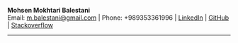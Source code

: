 
**Mohsen Mokhtari Balestani**  
Email: m.balestani@gmail.com | Phone: +989353361996 | [LinkedIn](https://www.linkedin.com/in/mohsen-mokhtari/) | [GitHub](https://github.com/MarsXan) | [Stackoverflow](https://stackoverflow.com/users/5892896/mohsen-mokhtari)

---

